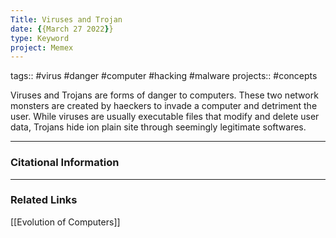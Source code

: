 ```yaml
---
Title: Viruses and Trojan
date: {{March 27 2022}}
type: Keyword
project: Memex
---
```

tags:: #virus #danger #computer #hacking #malware
projects:: #concepts 

Viruses and Trojans are forms of danger to computers. These two network monsters are created by haeckers to invade a computer and detriment the user. While viruses are usually executable files that modify and delete user data, Trojans hide ion plain site through seemingly legitimate softwares.

---
### Citational Information


- - - 
### Related Links
[[Evolution of Computers]]

